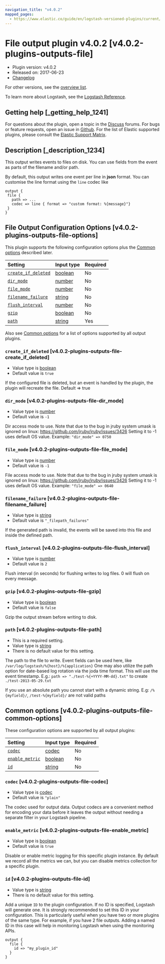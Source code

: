 ```yaml
---
navigation_title: "v4.0.2"
mapped_pages:
  - https://www.elastic.co/guide/en/logstash-versioned-plugins/current/v4.0.2-plugins-outputs-file.html
---
```


# File output plugin v4.0.2 [v4.0.2-plugins-outputs-file]

* Plugin version: v4.0.2
* Released on: 2017-06-23
* [Changelog](https://github.com/logstash-plugins/logstash-output-file/blob/v4.0.2/CHANGELOG.md)

For other versions, see the [overview list](output-file-index.md).

To learn more about Logstash, see the [Logstash Reference](https://www.elastic.co/guide/en/logstash/current/index.html).

## Getting help [_getting_help_1241]

For questions about the plugin, open a topic in the [Discuss](http://discuss.elastic.co) forums. For bugs or feature requests, open an issue in [Github](https://github.com/logstash-plugins/logstash-output-file). For the list of Elastic supported plugins, please consult the [Elastic Support Matrix](https://www.elastic.co/support/matrix#matrix_logstash_plugins).

## Description [_description_1234]

This output writes events to files on disk. You can use fields from the event as parts of the filename and/or path.

By default, this output writes one event per line in **json** format. You can customise the line format using the `line` codec like

```
output {
 file {
   path => ...
   codec => line { format => "custom format: %{message}"}
 }
}
```

## File Output Configuration Options [v4.0.2-plugins-outputs-file-options]

This plugin supports the following configuration options plus the [Common options](v4-0-2-plugins-outputs-file.md#v4.0.2-plugins-outputs-file-common-options) described later.

| Setting | Input type | Required |
| :- | :- | :- |
| [`create_if_deleted`](v4-0-2-plugins-outputs-file.md#v4.0.2-plugins-outputs-file-create_if_deleted) | [boolean](/lsr/value-types.md#boolean) | No |
| [`dir_mode`](v4-0-2-plugins-outputs-file.md#v4.0.2-plugins-outputs-file-dir_mode) | [number](/lsr/value-types.md#number) | No |
| [`file_mode`](v4-0-2-plugins-outputs-file.md#v4.0.2-plugins-outputs-file-file_mode) | [number](/lsr/value-types.md#number) | No |
| [`filename_failure`](v4-0-2-plugins-outputs-file.md#v4.0.2-plugins-outputs-file-filename_failure) | [string](/lsr/value-types.md#string) | No |
| [`flush_interval`](v4-0-2-plugins-outputs-file.md#v4.0.2-plugins-outputs-file-flush_interval) | [number](/lsr/value-types.md#number) | No |
| [`gzip`](v4-0-2-plugins-outputs-file.md#v4.0.2-plugins-outputs-file-gzip) | [boolean](/lsr/value-types.md#boolean) | No |
| [`path`](v4-0-2-plugins-outputs-file.md#v4.0.2-plugins-outputs-file-path) | [string](/lsr/value-types.md#string) | Yes |

Also see [Common options](v4-0-2-plugins-outputs-file.md#v4.0.2-plugins-outputs-file-common-options) for a list of options supported by all output plugins.

### `create_if_deleted` [v4.0.2-plugins-outputs-file-create_if_deleted]

* Value type is [boolean](/lsr/value-types.md#boolean)
* Default value is `true`

If the configured file is deleted, but an event is handled by the plugin, the plugin will recreate the file. Default ⇒ true

### `dir_mode` [v4.0.2-plugins-outputs-file-dir_mode]

* Value type is [number](/lsr/value-types.md#number)
* Default value is `-1`

Dir access mode to use. Note that due to the bug in jruby system umask is ignored on linux: <https://github.com/jruby/jruby/issues/3426> Setting it to -1 uses default OS value. Example: `"dir_mode" => 0750`

### `file_mode` [v4.0.2-plugins-outputs-file-file_mode]

* Value type is [number](/lsr/value-types.md#number)
* Default value is `-1`

File access mode to use. Note that due to the bug in jruby system umask is ignored on linux: <https://github.com/jruby/jruby/issues/3426> Setting it to -1 uses default OS value. Example: `"file_mode" => 0640`

### `filename_failure` [v4.0.2-plugins-outputs-file-filename_failure]

* Value type is [string](/lsr/value-types.md#string)
* Default value is `"_filepath_failures"`

If the generated path is invalid, the events will be saved into this file and inside the defined path.

### `flush_interval` [v4.0.2-plugins-outputs-file-flush_interval]

* Value type is [number](/lsr/value-types.md#number)
* Default value is `2`

Flush interval (in seconds) for flushing writes to log files. 0 will flush on every message.

### `gzip` [v4.0.2-plugins-outputs-file-gzip]

* Value type is [boolean](/lsr/value-types.md#boolean)
* Default value is `false`

Gzip the output stream before writing to disk.

### `path` [v4.0.2-plugins-outputs-file-path]

* This is a required setting.
* Value type is [string](/lsr/value-types.md#string)
* There is no default value for this setting.

The path to the file to write. Event fields can be used here, like `/var/log/logstash/%{host}/%{application}` One may also utilize the path option for date-based log rotation via the joda time format. This will use the event timestamp. E.g.: `path => "./test-%{+YYYY-MM-dd}.txt"` to create `./test-2013-05-29.txt`

If you use an absolute path you cannot start with a dynamic string. E.g: `/%{myfield}/`, `/test-%{myfield}/` are not valid paths

## Common options [v4.0.2-plugins-outputs-file-common-options]

These configuration options are supported by all output plugins:

| Setting | Input type | Required |
| :- | :- | :- |
| [`codec`](v4-0-2-plugins-outputs-file.md#v4.0.2-plugins-outputs-file-codec) | [codec](/lsr/value-types.md#codec) | No |
| [`enable_metric`](v4-0-2-plugins-outputs-file.md#v4.0.2-plugins-outputs-file-enable_metric) | [boolean](/lsr/value-types.md#boolean) | No |
| [`id`](v4-0-2-plugins-outputs-file.md#v4.0.2-plugins-outputs-file-id) | [string](/lsr/value-types.md#string) | No |

### `codec` [v4.0.2-plugins-outputs-file-codec]

* Value type is [codec](/lsr/value-types.md#codec)
* Default value is `"plain"`

The codec used for output data. Output codecs are a convenient method for encoding your data before it leaves the output without needing a separate filter in your Logstash pipeline.

### `enable_metric` [v4.0.2-plugins-outputs-file-enable_metric]

* Value type is [boolean](/lsr/value-types.md#boolean)
* Default value is `true`

Disable or enable metric logging for this specific plugin instance. By default we record all the metrics we can, but you can disable metrics collection for a specific plugin.

### `id` [v4.0.2-plugins-outputs-file-id]

* Value type is [string](/lsr/value-types.md#string)
* There is no default value for this setting.

Add a unique `ID` to the plugin configuration. If no ID is specified, Logstash will generate one. It is strongly recommended to set this ID in your configuration. This is particularly useful when you have two or more plugins of the same type. For example, if you have 2 file outputs. Adding a named ID in this case will help in monitoring Logstash when using the monitoring APIs.

```
output {
  file {
    id => "my_plugin_id"
  }
}
```
